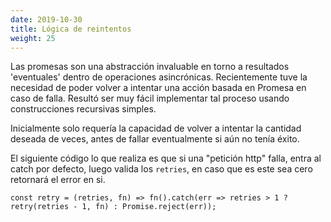 ```yaml
---
date: 2019-10-30
title: Lógica de reintentos
weight: 25
---
```


Las promesas son una abstracción invaluable en torno a resultados 'eventuales' dentro de operaciones asincrónicas. Recientemente tuve la necesidad de poder volver a intentar una acción basada en Promesa en caso de falla. Resultó ser muy fácil implementar tal proceso usando construcciones recursivas simples.

Inicialmente solo requería la capacidad de volver a intentar la cantidad deseada de veces, antes de fallar eventualmente si aún no tenía éxito.

El siguiente código lo que realiza es que si una "petición http" falla, entra al catch por defecto, luego valida los `retries`, en caso que es este sea cero retornará el error en si.

```
const retry = (retries, fn) => fn().catch(err => retries > 1 ? retry(retries - 1, fn) : Promise.reject(err));
```
